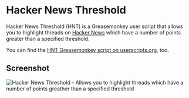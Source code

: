 # Hacker News Threshold

Hacker News Threshold (HNT) is a Greasemonkey user script that allows you to highlight threads on [Hacker News](http://news.ycombinator.com) which have a number of points greater than a specified threshold. 

You can find the [HNT Greasemonkey script on userscripts.org](http://www.userscripts.org/scripts/show/110318), too.

## Screenshot

<img src="hacker-news-threshold/raw/master/hacker-news-threshold.png" alt="Hacker News Threshold - Allows you to highlight threads which have a number of points greather than a specified threshold" title="Allows you to highlight threads which have a number of points greather than a specified threshold" />